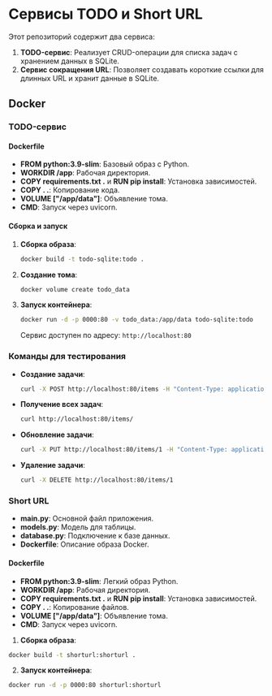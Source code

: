 # Сервисы TODO и Short URL

Этот репозиторий содержит два сервиса:

1. **TODO-сервис**: Реализует CRUD-операции для списка задач с хранением данных в SQLite.
2. **Сервис сокращения URL**: Позволяет создавать короткие ссылки для длинных URL и хранит данные в SQLite.

## Docker

### TODO-сервис

#### Dockerfile

- **FROM python:3.9-slim**: Базовый образ с Python.
- **WORKDIR /app**: Рабочая директория.
- **COPY requirements.txt .** и **RUN pip install**: Установка зависимостей.
- **COPY . .**: Копирование кода.
- **VOLUME ["/app/data"]**: Объявление тома.
- **CMD**: Запуск через uvicorn.

#### Сборка и запуск

1. **Сборка образа**:

   ```bash
   docker build -t todo-sqlite:todo .
   ```

2. **Создание тома**:

   ```bash
   docker volume create todo_data
   ```

3. **Запуск контейнера**:

   ```bash
   docker run -d -p 0000:80 -v todo_data:/app/data todo-sqlite:todo
   ```

   Сервис доступен по адресу: `http://localhost:80`

### Команды для тестирования

- **Создание задачи**:

  ```bash
  curl -X POST http://localhost:80/items -H "Content-Type: application/json" -d '{"title":"Buy milk","description":"Skim milk","completed":false}'
  ```

- **Получение всех задач**:

  ```bash
  curl http://localhost:80/items/
  ```

- **Обновление задачи**:

  ```bash
  curl -X PUT http://localhost:80/items/1 -H "Content-Type: application/json" -d '{"title":"Buy bread","description":"Whole grain","completed":true}'
  ```

- **Удаление задачи**:

  ```bash
  curl -X DELETE http://localhost:80/items/1
  ```

### Short URL

- **main.py**: Основной файл приложения.
- **models.py**: Модель для таблицы.
- **database.py**: Подключение к базе данных.
- **Dockerfile**: Описание образа Docker.

#### Dockerfile

- **FROM python:3.9-slim**: Легкий образ Python.
- **WORKDIR /app**: Рабочая директория.
- **COPY requirements.txt .** и **RUN pip install**: Установка зависимостей.
- **COPY . .**: Копирование файлов.
- **VOLUME ["/app/data"]**: Объявление тома.
- **CMD**: Запуск через uvicorn.

1. **Сборка образа**:

```bash
docker build -t shorturl:shorturl .
```
2. **Запуск контейнера**:

```bash
docker run -d -p 0000:80 shorturl:shorturl
```
